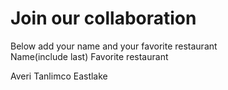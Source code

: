 # Join our collaboration
Below add your name and your favorite restaurant
<br>
Name(include last)  Favorite restaurant<br>

Averi Tanlimco      Eastlake<br>
